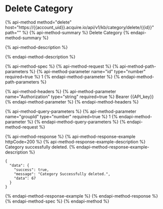 # Delete Category

{% api-method method="delete" host="https://{{account\_uid}}.acquire.io/api/v1/kb/category/delete/{{id}}" path="" %}
{% api-method-summary %}
Delete Category
{% endapi-method-summary %}

{% api-method-description %}

{% endapi-method-description %}

{% api-method-spec %}
{% api-method-request %}
{% api-method-path-parameters %}
{% api-method-parameter name="id" type="number" required=true %}
1
{% endapi-method-parameter %}
{% endapi-method-path-parameters %}

{% api-method-headers %}
{% api-method-parameter name="Authorization" type="string" required=true %}
Bearer {{API\_key}}
{% endapi-method-parameter %}
{% endapi-method-headers %}

{% api-method-query-parameters %}
{% api-method-parameter name="groupId" type="number" required=true %}
1
{% endapi-method-parameter %}
{% endapi-method-query-parameters %}
{% endapi-method-request %}

{% api-method-response %}
{% api-method-response-example httpCode=200 %}
{% api-method-response-example-description %}
Category successfully deleted.
{% endapi-method-response-example-description %}

```
{
  "data": {
    "success": true,
    "message": "Category Successfully deleted.",
    "data": 67
  }
}
```
{% endapi-method-response-example %}
{% endapi-method-response %}
{% endapi-method-spec %}
{% endapi-method %}



